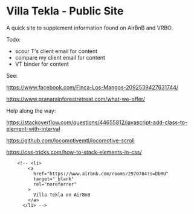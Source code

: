 # Villa Tekla - Public Site

A quick site to supplement information found on AirBnB and VRBO.

Todo:

- scour T's client email for content
- compare my client email for content
- VT binder for content

See:

https://www.facebook.com/Finca-Los-Mangos-2092539427631744/

https://www.pranarainforestretreat.com/what-we-offer/

Help along the way:

https://stackoverflow.com/questions/44655812/javascript-add-class-to-element-with-interval

https://github.com/locomotivemtl/locomotive-scroll

https://css-tricks.com/how-to-stack-elements-in-css/

```
    <!-- <li>
        <a
          href="https://www.airbnb.com/rooms/2970784?s=DbRU"
          target="_blank"
          rel="noreferrer"
        >
          Villa Tekla on AirBnB
        </a>
      </li> -->
```
